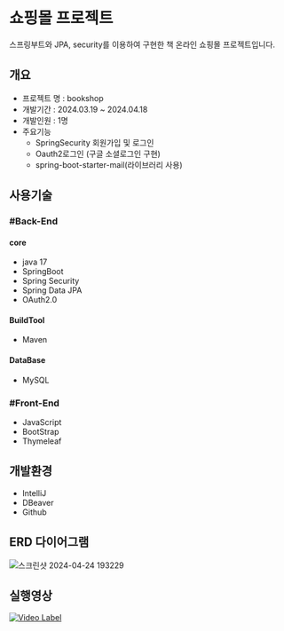 # 쇼핑몰 프로젝트
  스프링부트와 JPA, security를 이용하여 구현한 책 온라인 쇼핑몰 프로젝트입니다.
 
## 개요
- 프로젝트 명 : bookshop
- 개발기간 : 2024.03.19 ~ 2024.04.18
- 개발인원 :  1명
- 주요기능
   - SpringSecurity 회원가입 및 로그인
   - Oauth2로그인 (구글 소셜로그인 구현) 
   - spring-boot-starter-mail(라이브러리 사용)
## 사용기술
### #Back-End
#### core
- java  17
- SpringBoot
- Spring Security
- Spring Data JPA
- OAuth2.0
#### BuildTool
- Maven
#### DataBase
- MySQL
### #Front-End
- JavaScript
- BootStrap
- Thymeleaf

## 개발환경
- IntelliJ
- DBeaver
- Github

## ERD 다이어그램

![스크린샷 2024-04-24 193229](https://github.com/kimhyunkyuo/bookshop/assets/131740127/2c3fc983-1de6-42d5-8424-36ff01d7a72b)


## 실행영상
[![Video Label](http://img.youtube.com/vi/qrJZxsNvKAE/0.jpg)](https://youtu.be/qrJZxsNvKAE?t=0s)



